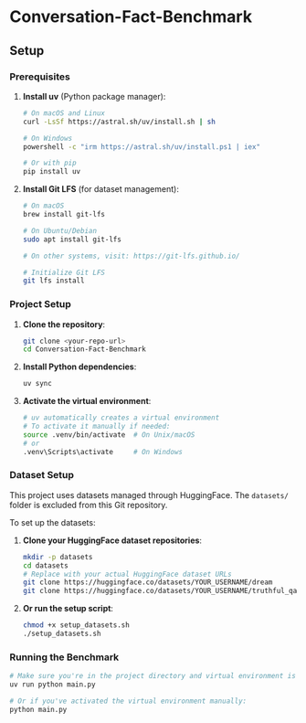 # Conversation-Fact-Benchmark

## Setup

### Prerequisites

1. **Install uv** (Python package manager):

   ```bash
   # On macOS and Linux
   curl -LsSf https://astral.sh/uv/install.sh | sh

   # On Windows
   powershell -c "irm https://astral.sh/uv/install.ps1 | iex"

   # Or with pip
   pip install uv
   ```

2. **Install Git LFS** (for dataset management):

   ```bash
   # On macOS
   brew install git-lfs

   # On Ubuntu/Debian
   sudo apt install git-lfs

   # On other systems, visit: https://git-lfs.github.io/

   # Initialize Git LFS
   git lfs install
   ```

### Project Setup

1. **Clone the repository**:

   ```bash
   git clone <your-repo-url>
   cd Conversation-Fact-Benchmark
   ```

2. **Install Python dependencies**:

   ```bash
   uv sync
   ```

3. **Activate the virtual environment**:
   ```bash
   # uv automatically creates a virtual environment
   # To activate it manually if needed:
   source .venv/bin/activate  # On Unix/macOS
   # or
   .venv\Scripts\activate     # On Windows
   ```

### Dataset Setup

This project uses datasets managed through HuggingFace. The `datasets/` folder is excluded from this Git repository.

To set up the datasets:

1. **Clone your HuggingFace dataset repositories**:

   ```bash
   mkdir -p datasets
   cd datasets
   # Replace with your actual HuggingFace dataset URLs
   git clone https://huggingface.co/datasets/YOUR_USERNAME/dream
   git clone https://huggingface.co/datasets/YOUR_USERNAME/truthful_qa
   ```

2. **Or run the setup script**:
   ```bash
   chmod +x setup_datasets.sh
   ./setup_datasets.sh
   ```

### Running the Benchmark

```bash
# Make sure you're in the project directory and virtual environment is active
uv run python main.py

# Or if you've activated the virtual environment manually:
python main.py
```
